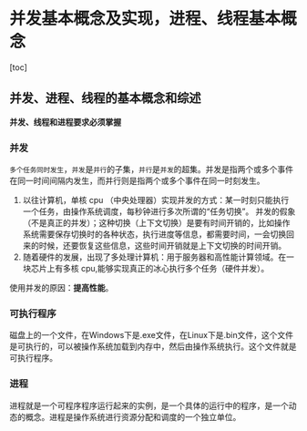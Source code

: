 # 并发基本概念及实现，进程、线程基本概念
[toc]

## 并发、进程、线程的基本概念和综述
**并发、线程和进程要求必须掌握**
### 并发
`多个任务同时发生`，`并发`是`并行`的子集，`并行`是`并发`的超集。并发是指两个或多个事件在同一时间间隔内发生，而并行则是指两个或多个事件在同一时刻发生。
1. 以往计算机，单核 cpu （中央处理器）实现并发的方式：某一时刻只能执行一个任务，由操作系统调度，每秒钟进行多次所谓的“任务切换”。
并发的假象（不是真正的并发）；这种切换（上下文切换）是要有时间开销的，比如操作系统需要保存切换时的各种状态，执行进度等信息，都需要时间，一会切换回来的时候，还要恢复这些信息，这些时间开销就是上下文切换的时间开销。
2. 随着硬件的发展，出现了多处理计算机：用于服务器和高性能计算领域。在一块芯片上有多核 cpu,能够实现真正的冰心执行多个任务（硬件并发）。

使用并发的原因：**提高性能**。

### 可执行程序
磁盘上的一个文件，在Windows下是.exe文件，在Linux下是.bin文件，这个文件是可执行的，可以被操作系统加载到内存中，然后由操作系统执行。这个文件就是可执行程序。

### 进程
进程就是一个可程序程序运行起来的实例，是一个具体的运行中的程序，是一个动态的概念。进程是操作系统进行资源分配和调度的一个独立单位。
